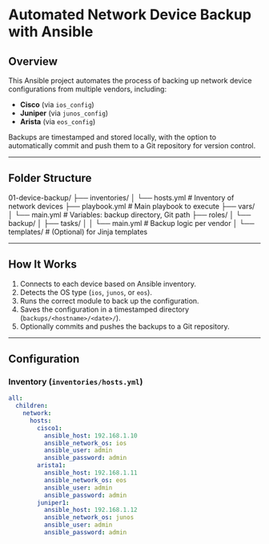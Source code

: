 
# Automated Network Device Backup with Ansible

## Overview

This Ansible project automates the process of backing up network device configurations from multiple vendors, including:

- **Cisco** (via `ios_config`)
- **Juniper** (via `junos_config`)
- **Arista** (via `eos_config`)

Backups are timestamped and stored locally, with the option to automatically commit and push them to a Git repository for version control.

---

## Folder Structure
01-device-backup/
├── inventories/
│ └── hosts.yml # Inventory of network devices
├── playbook.yml # Main playbook to execute
├── vars/
│ └── main.yml # Variables: backup directory, Git path
├── roles/
│ └── backup/
│ ├── tasks/
│ │ └── main.yml # Backup logic per vendor
│ └── templates/ # (Optional) for Jinja templates



---

## How It Works

1. Connects to each device based on Ansible inventory.
2. Detects the OS type (`ios`, `junos`, or `eos`).
3. Runs the correct module to back up the configuration.
4. Saves the configuration in a timestamped directory (`backups/<hostname>/<date>/`).
5. Optionally commits and pushes the backups to a Git repository.

---

## Configuration

### Inventory (`inventories/hosts.yml`)

```yaml
all:
  children:
    network:
      hosts:
        cisco1:
          ansible_host: 192.168.1.10
          ansible_network_os: ios
          ansible_user: admin
          ansible_password: admin
        arista1:
          ansible_host: 192.168.1.11
          ansible_network_os: eos
          ansible_user: admin
          ansible_password: admin
        juniper1:
          ansible_host: 192.168.1.12
          ansible_network_os: junos
          ansible_user: admin
          ansible_password: admin

